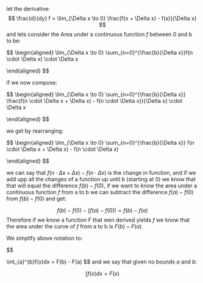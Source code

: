 let the derivative: 
$$
\frac{d}{dy} f = \lim_{\Delta x \to 0} \frac{f(x + \Delta x) - f(x)}{\Delta x}
$$
and lets consider the Area under a continuous function $f$ between 0 and b to be: 

$$
\begin{aligned}
\lim_{\Delta x \to 0} \sum_{n=0}^{\frac{b}{\Delta x}}f(n \cdot \Delta x) \cdot \Delta x
	
\end{aligned}
$$

if we now compose: 

$$
\begin{aligned}
\lim_{\Delta x \to 0} \sum_{n=0}^{\frac{b}{\Delta x}} \frac{f(n \cdot \Delta x + \Delta x) - f(n \cdot \Delta x)}{\Delta x} \cdot \Delta x

\end{aligned}
$$

we get by rearranging: 

$$
\begin{aligned}
\lim_{\Delta x \to 0} \sum_{n=0}^{\frac{b}{\Delta x}} f(n \cdot \Delta x + \Delta x) - f(n \cdot \Delta x)

\end{aligned}
$$

we can say that $f(n \cdot \Delta x + \Delta x) - f(n \cdot \Delta x)$ is the change in function, and if we add upp all the changes  of a function up until b (starting at 0) we know that that will equal the difference $f(b) - f(0)$, if we want to know the area under a continuous function $f$ from a to b we can subtract the difference $f(a) - f(0)$ from $f(b) - f(0)$ and get: 


$$
f(b) - f(0) - (f(a) - f(0)) =  f(b) - f(a)
$$
Therefore if we know a function $F$ that wen derived yields $f$ we know that the area under the curve of $f$ from a to b is $F(b) - F(a)$. 

We simplify above notation to: 

$$

\int_{a}^{b}f(x)dx = F(b) - F(a)
$$
and we say that given no bounds $a$ and $b$: 

$$
\int f(x)dx = F(x)
$$

